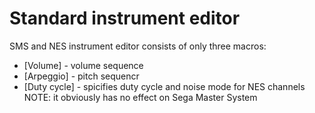 # Standard instrument editor

SMS and NES instrument editor consists of only three macros:

- [Volume] - volume sequence
- [Arpeggio] - pitch sequencr
- [Duty cycle] - spicifies duty cycle and noise mode for NES channels NOTE: it obviously has no effect on Sega Master System
